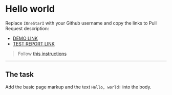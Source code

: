 # Hello world
Replace `IOneStarI` with your Github username and copy the links to Pull Request description:
- [DEMO LINK](https://IOneStarI.github.io/layout_hello-world/)
- [TEST REPORT LINK](https://IOneStarI.github.io/layout_hello-world/report/html_report/)

> Follow [this instructions](https://mate-academy.github.io/layout_task-guideline/#how-to-solve-the-layout-tasks-on-github)
___

## The task
Add the basic page markup and the text `Hello, world!` into the body.
